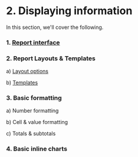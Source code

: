 # 2. Displaying information

In this section, we'll cover the following.



### 1. [Report interface](the-report-interface.md)

### 2. Report Layouts & Templates

a) [Layout options](layout-options.md)

b) [Templates](templates.md)

### 3. Basic formatting

a) Number formatting

b) Cell & value formatting

c) Totals & subtotals

### 4. Basic inline charts

